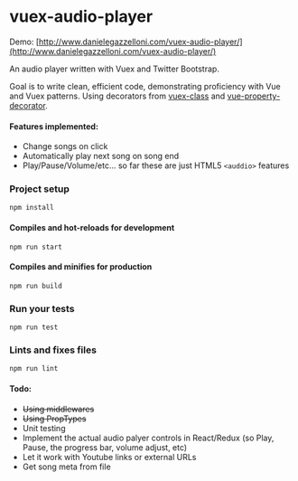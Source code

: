 # vuex-audio-player

Demo: [http://www.danielegazzelloni.com/vuex-audio-player/](http://www.danielegazzelloni.com/vuex-audio-player/)

An audio player written with Vuex and Twitter Bootstrap. 

Goal is to write clean, efficient code, demonstrating proficiency with Vue and Vuex patterns. Using decorators from [vuex-class](https://github.com/ktsn/vuex-class) and [vue-property-decorator](https://github.com/kaorun343/vue-property-decorator).

#### Features implemented:

- Change songs on click
- Automatically play next song on song end
- Play/Pause/Volume/etc... so far these are just HTML5 ```<auddio>``` features


### Project setup
```
npm install
```

#### Compiles and hot-reloads for development
```
npm run start
```

#### Compiles and minifies for production
```
npm run build
```

### Run your tests
```
npm run test
```

### Lints and fixes files
```
npm run lint
```


#### Todo:

- ~~Using middlewares~~
- ~~Using PropTypes~~
- Unit testing
- Implement the actual audio palyer controls in React/Redux (so Play, Pause, the progress bar, volume adjust, etc)
- Let it work with Youtube links or external URLs
- Get song meta from file